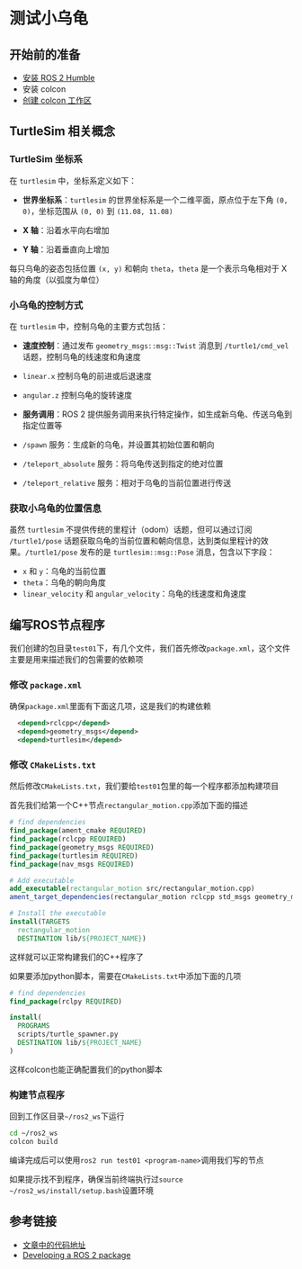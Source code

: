 # 测试小乌龟

## 开始前的准备

 - [安装 ROS 2 Humble](../installation/install-ros-humble.md)
 - 安装 colcon
 - [创建 colcon 工作区](./creating-a-colcon-workspace.md)

## TurtleSim 相关概念

### TurtleSim 坐标系

在 `turtlesim` 中，坐标系定义如下：

- **世界坐标系**：`turtlesim` 的世界坐标系是一个二维平面，原点位于左下角 `(0, 0)`，坐标范围从 `(0, 0)` 到 `(11.08, 11.08)`

 - **X 轴**：沿着水平向右增加
 - **Y 轴**：沿着垂直向上增加

每只乌龟的姿态包括位置 `(x, y)` 和朝向 `theta`，`theta` 是一个表示乌龟相对于 X 轴的角度（以弧度为单位）

### 小乌龟的控制方式

在 `turtlesim` 中，控制乌龟的主要方式包括：

- **速度控制**：通过发布 `geometry_msgs::msg::Twist` 消息到 `/turtle1/cmd_vel` 话题，控制乌龟的线速度和角速度

 - `linear.x` 控制乌龟的前进或后退速度
 - `angular.z` 控制乌龟的旋转速度

- **服务调用**：ROS 2 提供服务调用来执行特定操作，如生成新乌龟、传送乌龟到指定位置等

 - `/spawn` 服务：生成新的乌龟，并设置其初始位置和朝向
 - `/teleport_absolute` 服务：将乌龟传送到指定的绝对位置
 - `/teleport_relative` 服务：相对于乌龟的当前位置进行传送

### 获取小乌龟的位置信息

虽然 `turtlesim` 不提供传统的里程计（odom）话题，但可以通过订阅 `/turtle1/pose` 话题获取乌龟的当前位置和朝向信息，达到类似里程计的效果。`/turtle1/pose` 发布的是 `turtlesim::msg::Pose` 消息，包含以下字段：

 - `x` 和 `y`：乌龟的当前位置
 - `theta`：乌龟的朝向角度
 - `linear_velocity` 和 `angular_velocity`：乌龟的线速度和角速度

## 编写ROS节点程序

我们创建的包目录`test01`下，有几个文件，我们首先修改`package.xml`，这个文件主要是用来描述我们的包需要的依赖项

### 修改 `package.xml`

确保`package.xml`里面有下面这几项，这是我们的构建依赖

```xml
  <depend>rclcpp</depend>
  <depend>geometry_msgs</depend>
  <depend>turtlesim</depend>
```

### 修改 `CMakeLists.txt`

然后修改`CMakeLists.txt`，我们要给`test01`包里的每一个程序都添加构建项目

首先我们给第一个C++节点`rectangular_motion.cpp`添加下面的描述

```cmake
# find dependencies
find_package(ament_cmake REQUIRED)
find_package(rclcpp REQUIRED)
find_package(geometry_msgs REQUIRED)
find_package(turtlesim REQUIRED)
find_package(nav_msgs REQUIRED)

# Add executable
add_executable(rectangular_motion src/rectangular_motion.cpp)
ament_target_dependencies(rectangular_motion rclcpp std_msgs geometry_msgs nav_msgs turtlesim)

# Install the executable
install(TARGETS
  rectangular_motion
  DESTINATION lib/${PROJECT_NAME})
```

这样就可以正常构建我们的C++程序了

如果要添加python脚本，需要在`CMakeLists.txt`中添加下面的几项

```cmake
# find dependencies
find_package(rclpy REQUIRED)

install(
  PROGRAMS
  scripts/turtle_spawner.py
  DESTINATION lib/${PROJECT_NAME}
)
```

这样colcon也能正确配置我们的python脚本

### 构建节点程序

回到工作区目录`~/ros2_ws`下运行

```bash
cd ~/ros2_ws
colcon build
```

编译完成后可以使用`ros2 run test01 <program-name>`调用我们写的节点

如果提示找不到程序，确保当前终端执行过`source ~/ros2_ws/install/setup.bash`设置环境

## 参考链接

 - [文章中的代码地址](https://github.com/discodyer/shutsuryoku/tree/test01/test01)
 - [Developing a ROS 2 package](https://docs.ros.org/en/humble/How-To-Guides/Developing-a-ROS-2-Package.html)
